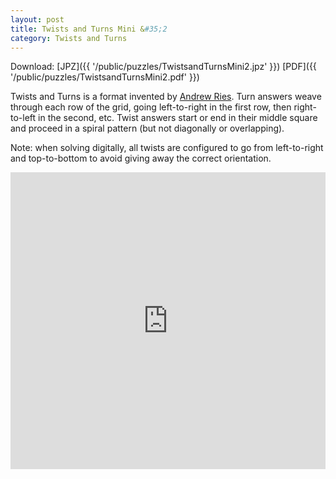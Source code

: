 ```yaml
---
layout: post
title: Twists and Turns Mini &#35;2
category: Twists and Turns
---
```


Download: [JPZ]({{ '/public/puzzles/TwistsandTurnsMini2.jpz' }})
[PDF]({{ '/public/puzzles/TwistsandTurnsMini2.pdf' }})

Twists and Turns is a format invented by
[Andrew Ries](https://www.ariespuzzles.com/). Turn answers weave through each
row of the grid, going left-to-right in the first row, then right-to-left in
the second, etc. Twist answers start or end in their middle square and proceed
in a spiral pattern (but not diagonally or overlapping).

Note: when solving digitally, all twists are configured to go from left-to-right
and top-to-bottom to avoid giving away the correct orientation.

<iframe src="https://jpd236.github.io/html5-crossword-solver/index.html?puzzle={{ '/public/puzzles/TwistsandTurnsMini2.jpz' | absolute_url }}"
        frameborder="0"
        width="100%"
        height="475">
</iframe>

